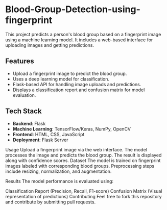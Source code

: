 # Blood-Group-Detection-using-fingerprint

This project predicts a person's blood group based on a fingerprint image using a machine learning model. It includes a web-based interface for uploading images and getting predictions.

## Features
- Upload a fingerprint image to predict the blood group.
- Uses a deep learning model for classification.
- Flask-based API for handling image uploads and predictions.
- Displays a classification report and confusion matrix for model evaluation.

## Tech Stack
- **Backend**: Flask
- **Machine Learning**: TensorFlow/Keras, NumPy, OpenCV
- **Frontend**: HTML, CSS, JavaScript
- **Deployment**: Flask Server

Usage
Upload a fingerprint image via the web interface.
The model processes the image and predicts the blood group.
The result is displayed along with confidence scores.
Dataset
The model is trained on fingerprint images labeled with corresponding blood groups. Preprocessing steps include resizing, normalization, and augmentation.

Results
The model performance is evaluated using:

Classification Report (Precision, Recall, F1-score)
Confusion Matrix (Visual representation of predictions)
Contributing
Feel free to fork this repository and contribute by submitting pull requests.
